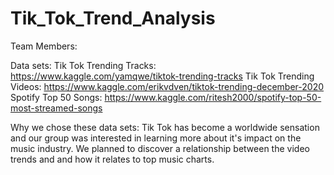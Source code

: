 # Tik_Tok_Trend_Analysis
Team Members:

Data sets:
Tik Tok Trending Tracks: https://www.kaggle.com/yamqwe/tiktok-trending-tracks
Tik Tok Trending Videos: https://www.kaggle.com/erikvdven/tiktok-trending-december-2020
Spotify Top 50 Songs: https://www.kaggle.com/ritesh2000/spotify-top-50-most-streamed-songs

Why we chose these data sets:
Tik Tok has become a worldwide sensation and our group was interested in learning more about it's impact on the music industry. We planned to discover a relationship between the video trends and and how it relates to top music charts.


